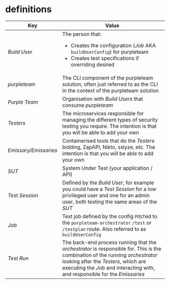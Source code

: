 # definitions

| Key                 | Value   
|---------------------|---------
| _Build&nbsp;User_   | The person that: <ul><li>Creates the configuration (_Job_ AKA `buildUserConfig`) for purpleteam</li><li>Creates test specifications if overriding desired</li></ul> 
| _purpleteam_        | The CLI component of the purpleteam solution, often just referred to as the CLI in the context of the purpleteam solution
| _Purple&nbsp;Team_  | Organisation with _Build Users_ that consume _purpleteam_ 
| _Testers_           | The microservices responsible for managing the different types of security testing you require. The intention is that you will be able to add your own
| _Emissary/Emissaries_ | Containerised tools that do the _Testers_ bidding, ZapAPI, Nikto, sslyze, etc. The intention is that you will be able to add your own
| _SUT_               | System Under Test (your application / API) 
| _Test&nbsp;Session_ | Defined by the _Build User_, for example you could have a _Test Session_ for a low privileged user and one for an admin user, both testing the same areas of the _SUT_ 
| _Job_               | Test job defined by the config `POST`ed to the `purpleteam-orchestrator` `/test` or `/testplan` route. Also referred to as `buildUserConfig`
| _Test&nbsp;Run_     | The back-end process running that the _orchestrator_ is responsible for. This is the combination of the running _orchestrator_ looking after the _Testers_, which are executing the _Job_ and interacting with, and responsible for the _Emissaries_

